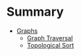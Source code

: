 # Summary

- [Graphs](graphs/index.md)
  - [Graph Traversal](graphs/dfs-bfs.md)
  - [Topological Sort](graphs/topological-sort.md)
